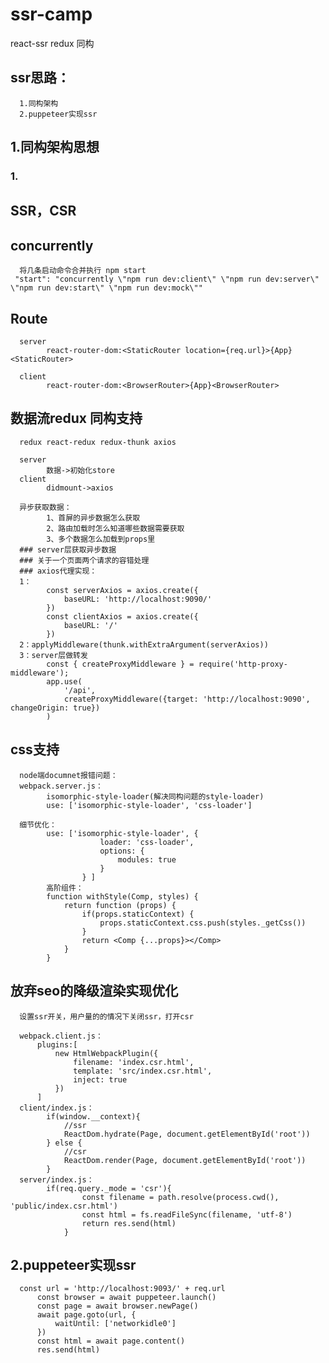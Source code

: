 # ssr-camp
react-ssr redux 同构

## ssr思路：
      1.同构架构
      2.puppeteer实现ssr
      
## 1.同构架构思想
### 1.
## SSR，CSR
## concurrently
      将几条启动命令合并执行 npm start
     "start": "concurrently \"npm run dev:client\" \"npm run dev:server\" \"npm run dev:start\" \"npm run dev:mock\""
## Route 
      server
            react-router-dom:<StaticRouter location={req.url}>{App}<StaticRouter>
            
      client
            react-router-dom:<BrowserRouter>{App}<BrowserRouter>

## 数据流redux 同构支持
      redux react-redux redux-thunk axios
      
      server
            数据->初始化store
      client
            didmount->axios
            
      异步获取数据：
            1、首屏的异步数据怎么获取
            2、路由加载时怎么知道哪些数据需要获取
            3、多个数据怎么加载到props里
      ### server层获取异步数据
      ### 关于一个页面两个请求的容错处理
      ### axios代理实现：
      1：
            const serverAxios = axios.create({
                baseURL: 'http://localhost:9090/'
            })
            const clientAxios = axios.create({
                baseURL: '/'
            })
      2：applyMiddleware(thunk.withExtraArgument(serverAxios))
      3：server层做转发
            const { createProxyMiddleware } = require('http-proxy-middleware');
            app.use(
                '/api',
                createProxyMiddleware({target: 'http://localhost:9090', changeOrigin: true})
            )
## css支持
      node端documnet报错问题：
      webpack.server.js：
            isomorphic-style-loader(解决同构问题的style-loader)
            use: ['isomorphic-style-loader', 'css-loader']
      
      细节优化：
            use: ['isomorphic-style-loader', {
                        loader: 'css-loader',
                        options: {
                            modules: true
                        }
                    } ]
            高阶组件：
            function withStyle(Comp, styles) {
                return function (props) {
                    if(props.staticContext) {
                        props.staticContext.css.push(styles._getCss())
                    }
                    return <Comp {...props}></Comp>
                }
            }
## 放弃seo的降级渲染实现优化
      设置ssr开关，用户量的的情况下关闭ssr，打开csr
      
      webpack.client.js：
          plugins:[
              new HtmlWebpackPlugin({
                  filename: 'index.csr.html',
                  template: 'src/index.csr.html',
                  inject: true
              })
          ]
      client/index.js：
            if(window.__context){
                //ssr
                ReactDom.hydrate(Page, document.getElementById('root'))
            } else {
                //csr
                ReactDom.render(Page, document.getElementById('root'))
            }
      server/index.js：
            if(req.query._mode = 'csr'){
                    const filename = path.resolve(process.cwd(), 'public/index.csr.html')
                    const html = fs.readFileSync(filename, 'utf-8')
                    return res.send(html)
                }
## 2.puppeteer实现ssr

      const url = 'http://localhost:9093/' + req.url
          const browser = await puppeteer.launch()
          const page = await browser.newPage()
          await page.goto(url, {
              waitUntil: ['networkidle0']
          })
          const html = await page.content()
          res.send(html)
